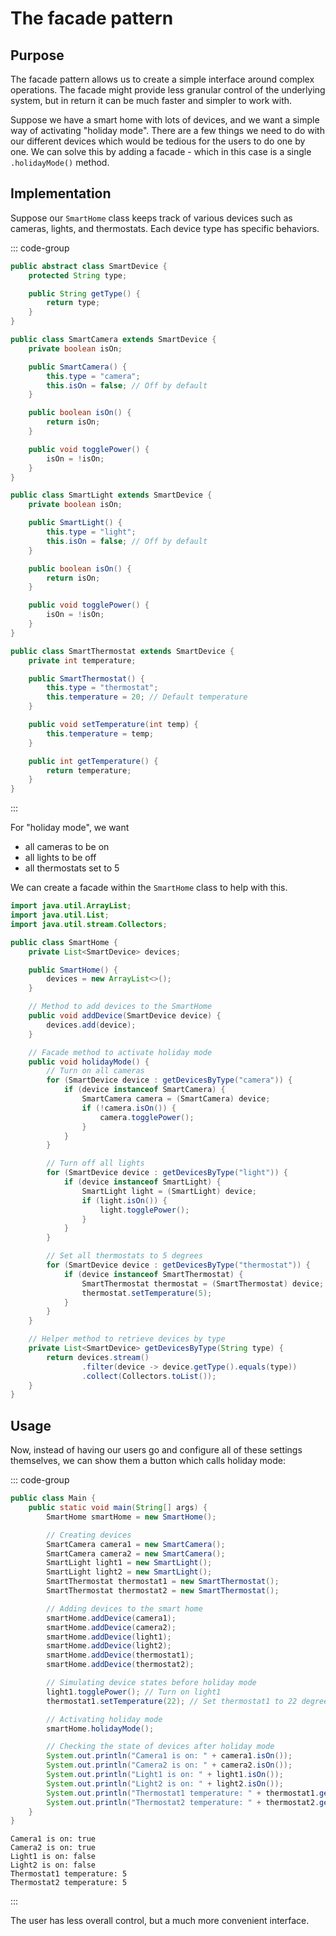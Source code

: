 # The facade pattern

## Purpose

The facade pattern allows us to create a simple interface around complex
operations. The facade might provide less granular control of the underlying
system, but in return it can be much faster and simpler to work with.

Suppose we have a smart home with lots of devices, and we want a simple way of
activating "holiday mode". There are a few things we need to do with our
different devices which would be tedious for the users to do one by one. We can
solve this by adding a facade - which in this case is a single `.holidayMode()`
method.

## Implementation

Suppose our `SmartHome` class keeps track of various devices such as cameras,
lights, and thermostats. Each device type has specific behaviors.

::: code-group

```java [SmartDevice.java]
public abstract class SmartDevice {
    protected String type;

    public String getType() {
        return type;
    }
}
```

```java [SmartCamera.java]
public class SmartCamera extends SmartDevice {
    private boolean isOn;

    public SmartCamera() {
        this.type = "camera";
        this.isOn = false; // Off by default
    }

    public boolean isOn() {
        return isOn;
    }

    public void togglePower() {
        isOn = !isOn;
    }
}
```

```java [SmartLight.java]
public class SmartLight extends SmartDevice {
    private boolean isOn;

    public SmartLight() {
        this.type = "light";
        this.isOn = false; // Off by default
    }

    public boolean isOn() {
        return isOn;
    }

    public void togglePower() {
        isOn = !isOn;
    }
}
```

```java
public class SmartThermostat extends SmartDevice {
    private int temperature;

    public SmartThermostat() {
        this.type = "thermostat";
        this.temperature = 20; // Default temperature
    }

    public void setTemperature(int temp) {
        this.temperature = temp;
    }

    public int getTemperature() {
        return temperature;
    }
}
```

:::

For "holiday mode", we want

- all cameras to be on
- all lights to be off
- all thermostats set to 5

We can create a facade within the `SmartHome` class to help with this.

```java
import java.util.ArrayList;
import java.util.List;
import java.util.stream.Collectors;

public class SmartHome {
    private List<SmartDevice> devices;

    public SmartHome() {
        devices = new ArrayList<>();
    }

    // Method to add devices to the SmartHome
    public void addDevice(SmartDevice device) {
        devices.add(device);
    }

    // Facade method to activate holiday mode
    public void holidayMode() {
        // Turn on all cameras
        for (SmartDevice device : getDevicesByType("camera")) {
            if (device instanceof SmartCamera) {
                SmartCamera camera = (SmartCamera) device;
                if (!camera.isOn()) {
                    camera.togglePower();
                }
            }
        }

        // Turn off all lights
        for (SmartDevice device : getDevicesByType("light")) {
            if (device instanceof SmartLight) {
                SmartLight light = (SmartLight) device;
                if (light.isOn()) {
                    light.togglePower();
                }
            }
        }

        // Set all thermostats to 5 degrees
        for (SmartDevice device : getDevicesByType("thermostat")) {
            if (device instanceof SmartThermostat) {
                SmartThermostat thermostat = (SmartThermostat) device;
                thermostat.setTemperature(5);
            }
        }
    }

    // Helper method to retrieve devices by type
    private List<SmartDevice> getDevicesByType(String type) {
        return devices.stream()
                .filter(device -> device.getType().equals(type))
                .collect(Collectors.toList());
    }
}
```

## Usage

Now, instead of having our users go and configure all of these settings
themselves, we can show them a button which calls holiday mode:

::: code-group

```java
public class Main {
    public static void main(String[] args) {
        SmartHome smartHome = new SmartHome();

        // Creating devices
        SmartCamera camera1 = new SmartCamera();
        SmartCamera camera2 = new SmartCamera();
        SmartLight light1 = new SmartLight();
        SmartLight light2 = new SmartLight();
        SmartThermostat thermostat1 = new SmartThermostat();
        SmartThermostat thermostat2 = new SmartThermostat();

        // Adding devices to the smart home
        smartHome.addDevice(camera1);
        smartHome.addDevice(camera2);
        smartHome.addDevice(light1);
        smartHome.addDevice(light2);
        smartHome.addDevice(thermostat1);
        smartHome.addDevice(thermostat2);

        // Simulating device states before holiday mode
        light1.togglePower(); // Turn on light1
        thermostat1.setTemperature(22); // Set thermostat1 to 22 degrees

        // Activating holiday mode
        smartHome.holidayMode();

        // Checking the state of devices after holiday mode
        System.out.println("Camera1 is on: " + camera1.isOn());
        System.out.println("Camera2 is on: " + camera2.isOn());
        System.out.println("Light1 is on: " + light1.isOn());
        System.out.println("Light2 is on: " + light2.isOn());
        System.out.println("Thermostat1 temperature: " + thermostat1.getTemperature());
        System.out.println("Thermostat2 temperature: " + thermostat2.getTemperature());
    }
}
```

```conole [output]
Camera1 is on: true
Camera2 is on: true
Light1 is on: false
Light2 is on: false
Thermostat1 temperature: 5
Thermostat2 temperature: 5
```

:::

The user has less overall control, but a much more convenient interface.
